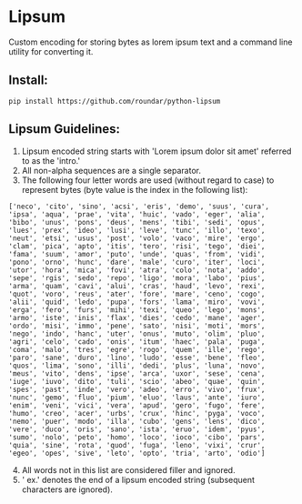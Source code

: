 # Lipsum

Custom encoding for storing bytes as lorem ipsum text and a command line utility for converting it.

## Install: 
```
pip install https://github.com/roundar/python-lipsum
```

## Lipsum Guidelines:
1. Lipsum encoded string starts with 'Lorem ipsum dolor sit amet' referred to as the 'intro.'
2. All non-alpha sequences are a single separator.
3. The following four letter words are used (without regard to case) to represent bytes (byte value is the index in the following list):
```
['neco', 'cito', 'sino', 'acsi', 'eris', 'demo', 'suus', 'cura', 'ipsa', 'aqua', 'prae', 'vita', 'huic', 'vado', 'eger', 'alia', 'bibo', 'unus', 'pons', 'deus', 'mens', 'tibi', 'sedi', 'opus', 'lues', 'prex', 'ideo', 'lusi', 'leve', 'tunc', 'illo', 'texo', 'neut', 'etsi', 'usus', 'post', 'volo', 'vaco', 'mire', 'ergo', 'clam', 'pica', 'apto', 'itis', 'tero', 'risi', 'tego', 'diei', 'fama', 'suum', 'amor', 'puto', 'unde', 'quas', 'from', 'vidi', 'pono', 'orno', 'hunc', 'dare', 'male', 'curo', 'iter', 'loci', 'utor', 'hora', 'mica', 'fovi', 'atra', 'colo', 'nota', 'addo', 'sepe', 'rgis', 'sedo', 'repo', 'ligo', 'mora', 'labo', 'pius', 'arma', 'quam', 'cavi', 'alui', 'cras', 'haud', 'levo', 'rexi', 'quot', 'voro', 'reus', 'ater', 'fore', 'mare', 'ceno', 'cogo', 'alii', 'quid', 'ledo', 'pupa', 'fors', 'lama', 'miro', 'vovi', 'erga', 'fero', 'furs', 'mihi', 'texi', 'queo', 'lego', 'mons', 'armo', 'iste', 'inis', 'flax', 'dies', 'cedo', 'mane', 'ager', 'ordo', 'misi', 'immo', 'pene', 'sato', 'nisi', 'moti', 'mors', 'nego', 'indo', 'hanc', 'uter', 'onus', 'muto', 'olim', 'pluo', 'agri', 'celo', 'cado', 'onis', 'itum', 'haec', 'pala', 'puga', 'coma', 'malo', 'tres', 'egre', 'rogo', 'quem', 'ille', 'rego', 'paro', 'sane', 'duro', 'lino', 'ludo', 'esse', 'bene', 'fleo', 'quos', 'lima', 'sono', 'illi', 'dedi', 'plus', 'luna', 'novo', 'meus', 'vito', 'dens', 'ipse', 'arca', 'uxor', 'sese', 'cena', 'iuge', 'iuvo', 'dito', 'tuli', 'scio', 'abeo', 'quae', 'quin', 'spes', 'past', 'inde', 'vero', 'adeo', 'erro', 'vivo', 'frux', 'nunc', 'gemo', 'fluo', 'pium', 'eluo', 'laus', 'ante', 'iuro', 'enim', 'veni', 'vici', 'vera', 'apud', 'gero', 'fugo', 'fere', 'humo', 'creo', 'acer', 'urbs', 'crux', 'hinc', 'pyga', 'voco', 'nemo', 'puer', 'modo', 'illa', 'cubo', 'gens', 'lens', 'dico', 'vere', 'duco', 'oris', 'sano', 'ista', 'eruo', 'idem', 'pyus', 'sumo', 'nolo', 'peto', 'homo', 'loco', 'ioco', 'cibo', 'pars', 'quia', 'sine', 'rota', 'quod', 'fuga', 'leno', 'vixi', 'crur', 'egeo', 'opes', 'sive', 'leto', 'opto', 'tria', 'arto', 'odio']
```
4. All words not in this list are considered filler and ignored.
5. ' ex.' denotes the end of a lipsum encoded string (subsequent characters are ignored).